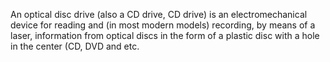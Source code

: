 An optical disc drive (also a CD drive, CD drive) is an electromechanical device for reading and (in most modern models) recording, by means of a laser, information from optical discs in the form of a plastic disc with a hole in the center (CD, DVD and etc.
